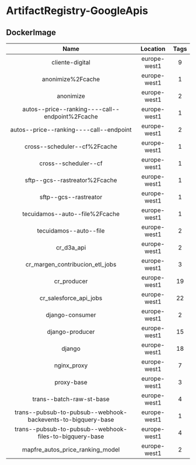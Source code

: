 # ArtifactRegistry-GoogleApis

## DockerImage

| Name                                                         | Location     | Tags |
| :----------------------------------------------------------: | :----------: | :--: |
| cliente-digital                                              | europe-west1 | 9    |
| anonimize%2Fcache                                            | europe-west1 | 1    |
| anonimize                                                    | europe-west1 | 2    |
| autos--price--ranking----call--endpoint%2Fcache              | europe-west1 | 1    |
| autos--price--ranking----call--endpoint                      | europe-west1 | 2    |
| cross--scheduler--cf%2Fcache                                 | europe-west1 | 1    |
| cross--scheduler--cf                                         | europe-west1 | 1    |
| sftp--gcs--rastreator%2Fcache                                | europe-west1 | 1    |
| sftp--gcs--rastreator                                        | europe-west1 | 1    |
| tecuidamos--auto--file%2Fcache                               | europe-west1 | 1    |
| tecuidamos--auto--file                                       | europe-west1 | 2    |
| cr_d3a_api                                                   | europe-west1 | 2    |
| cr_margen_contribucion_etl_jobs                              | europe-west1 | 3    |
| cr_producer                                                  | europe-west1 | 19   |
| cr_salesforce_api_jobs                                       | europe-west1 | 22   |
| django-consumer                                              | europe-west1 | 2    |
| django-producer                                              | europe-west1 | 15   |
| django                                                       | europe-west1 | 18   |
| nginx_proxy                                                  | europe-west1 | 7    |
| proxy-base                                                   | europe-west1 | 3    |
| trans--batch-raw-st-base                                     | europe-west1 | 4    |
| trans--pubsub-to-pubsub--webhook-backevents-to-bigquery-base | europe-west1 | 1    |
| trans--pubsub-to-pubsub--webhook-files-to-bigquery-base      | europe-west1 | 4    |
| mapfre_autos_price_ranking_model                             | europe-west1 | 2    |
